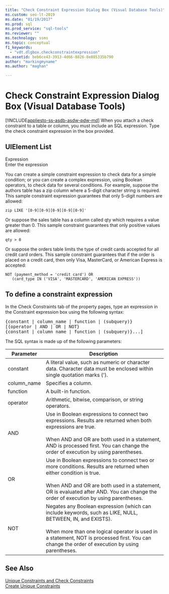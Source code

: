 ```yaml
---
title: "Check Constraint Expression Dialog Box (Visual Database Tools)"
ms.custom: seo-lt-2019
ms.date: "01/19/2017"
ms.prod: sql
ms.prod_service: "sql-tools"
ms.reviewer: ""
ms.technology: ssms
ms.topic: conceptual
f1_keywords: 
  - "vdt.dlgbox.checkconstraintexpression"
ms.assetid: beb6ce43-3913-4d66-8826-8e885335b790
author: "markingmyname"
ms.author: "maghan"

---
```

# Check Constraint Expression Dialog Box (Visual Database Tools)
[!INCLUDE[appliesto-ss-asdb-asdw-pdw-md](../../includes/appliesto-ss-asdb-asdw-pdw-md.md)]
When you attach a check constraint to a table or column, you must include an SQL expression. Type the check constraint expression in the box provided.  
  
## UIElement List  
Expression  
Enter the expression  
  
You can create a simple constraint expression to check data for a simple condition; or you can create a complex expression, using Boolean operators, to check data for several conditions. For example, suppose the authors table has a zip column where a 5-digit character string is required. This sample constraint expression guarantees that only 5-digit numbers are allowed:  
  
```  
zip LIKE '[0-9][0-9][0-9][0-9][0-9]'  
```  
  
Or suppose the sales table has a column called qty which requires a value greater than 0. This sample constraint guarantees that only positive values are allowed:  
  
```  
qty > 0  
```  
  
Or suppose the orders table limits the type of credit cards accepted for all credit card orders. This sample constraint guarantees that if the order is placed on a credit card, then only Visa, MasterCard, or American Express is accepted:  
  
```  
NOT (payment_method = 'credit card') OR  
   (card_type IN ('VISA', 'MASTERCARD', 'AMERICAN EXPRESS'))  
```  
  
## To define a constraint expression  
In the Check Constraints tab of the property pages, type an expression in the Constraint expression box using the following syntax:  
  
<pre>{constant | column_name | function | (subquery)}  
[{operator | AND | OR | NOT}  
{constant | column_name | function | (subquery)}...]</pre>  
  
The SQL syntax is made up of the following parameters:  
  
|Parameter|Description|  
|-------------|---------------|  
|constant|A literal value, such as numeric or character data. Character data must be enclosed within single quotation marks (').|  
|column_name|Specifies a column.|  
|function|A built-in function.|  
|operator|Arithmetic, bitwise, comparison, or string operators.|  
|AND|Use in Boolean expressions to connect two expressions. Results are returned when both expressions are true.<br /><br />When AND and OR are both used in a statement, AND is processed first. You can change the order of execution by using parentheses.|  
|OR|Use in Boolean expressions to connect two or more conditions. Results are returned when either condition is true.<br /><br />When AND and OR are both used in a statement, OR is evaluated after AND. You can change the order of execution by using parentheses.|  
|NOT|Negates any Boolean expression (which can include keywords, such as LIKE, NULL, BETWEEN, IN, and EXISTS).<br /><br />When more than one logical operator is used in a statement, NOT is processed first. You can change the order of execution by using parentheses.|  
  
## See Also  
[Unique Constraints and Check Constraints](../../relational-databases/tables/unique-constraints-and-check-constraints.md)  
[Create Unique Constraints](../../relational-databases/tables/create-unique-constraints.md)  
  
